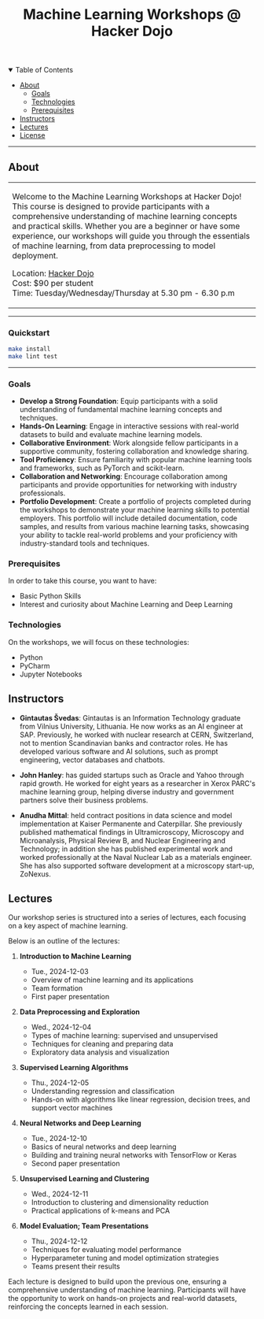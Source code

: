 <div align="center">
  <h1>Machine Learning Workshops @ Hacker Dojo</h1>
  <br />
  <br />
</div>

<details open="open">
<summary>Table of Contents</summary>

- [About](#about)
  - [Goals](#goals)
  - [Technologies](#technologies)
  - [Prerequisites](#prerequisites)
- [Instructors](#instructors)
- [Lectures](#lectures)
- [License](#license)

</details>

---

## About

<table>
<tr>
<td>

Welcome to the Machine Learning Workshops at Hacker Dojo! This course is designed to provide participants with a comprehensive understanding of machine learning concepts and practical skills. Whether you are a beginner or have some experience, our workshops will guide you through the essentials of machine learning, from data preprocessing to model deployment.

Location: [Hacker Dojo](https://hackerdojo.org/)<br>
Cost: $90 per student<br>
Time: Tuesday/Wednesday/Thursday at 5.30 pm - 6.30 p.m<br>

</td>
</tr>
</table>

----

### Quickstart

```bash
make install
make lint test
```

----

### Goals

- **Develop a Strong Foundation**: Equip participants with a solid understanding of fundamental machine learning concepts and techniques.
- **Hands-On Learning**: Engage in interactive sessions with real-world datasets to build and evaluate machine learning models.
- **Collaborative Environment**: Work alongside fellow participants in a supportive community, fostering collaboration and knowledge sharing.
- **Tool Proficiency**: Ensure familiarity with popular machine learning tools and frameworks, such as PyTorch and scikit-learn.
- **Collaboration and Networking**: Encourage collaboration among participants and provide opportunities for networking with industry professionals.
- **Portfolio Development**: Create a portfolio of projects completed during the workshops to demonstrate your machine learning skills to potential employers. This portfolio will include detailed documentation, code samples, and results from various machine learning tasks, showcasing your ability to tackle real-world problems and your proficiency with industry-standard tools and techniques.

### Prerequisites

In order to take this course, you want to have:
- Basic Python Skills
- Interest and curiosity about Machine Learning and Deep Learning

### Technologies

On the workshops, we will focus on these technologies:
- Python
- PyCharm
- Jupyter Notebooks

## Instructors

- **Gintautas Švedas**: Gintautas is an Information Technology graduate from Vilnius University, Lithuania. He now works as an AI engineer at SAP. Previously, he worked with nuclear research at CERN, Switzerland, not to mention Scandinavian banks and contractor roles. He has developed various software and AI solutions, such as prompt engineering, vector databases and chatbots.

- **John Hanley**: has guided startups such as Oracle and Yahoo through rapid growth. He worked for eight years as a researcher in Xerox PARC's machine learning group, helping diverse industry and government partners solve their business problems.

- **Anudha Mittal**: held contract positions in data science and model implementation at Kaiser Permanente and Caterpillar.  She previously published mathematical findings in Ultramicroscopy, Microscopy and Microanalysis, Physical Review B, and Nuclear Engineering and Technology; in addition she has
published experimental work and worked professionally at the Naval
Nuclear Lab as a materials engineer. She has also supported
software development at a microscopy start-up, ZoNexus.


## Lectures

Our workshop series is structured into a series of lectures, each focusing on a key aspect of machine learning.

Below is an outline of the lectures:

1. **Introduction to Machine Learning**
   - Tue., 2024-12-03
   - Overview of machine learning and its applications
   - Team formation
   - First paper presentation

2. **Data Preprocessing and Exploration**
   - Wed., 2024-12-04
   - Types of machine learning: supervised and unsupervised
   - Techniques for cleaning and preparing data
   - Exploratory data analysis and visualization

3. **Supervised Learning Algorithms**
   - Thu., 2024-12-05
   - Understanding regression and classification
   - Hands-on with algorithms like linear regression, decision trees, and support vector machines

4. **Neural Networks and Deep Learning**
   - Tue., 2024-12-10
   - Basics of neural networks and deep learning
   - Building and training neural networks with TensorFlow or Keras
   - Second paper presentation

5. **Unsupervised Learning and Clustering**
   - Wed., 2024-12-11
   - Introduction to clustering and dimensionality reduction
   - Practical applications of k-means and PCA

6. **Model Evaluation; Team Presentations**
   - Thu., 2024-12-12
   - Techniques for evaluating model performance
   - Hyperparameter tuning and model optimization strategies
   - Teams present their results

Each lecture is designed to build upon the previous one, ensuring a comprehensive understanding of machine learning.
Participants will have the opportunity to work on hands-on projects and real-world datasets, reinforcing the concepts learned in each session.
